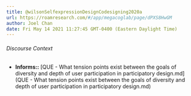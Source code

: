 ```yaml
---
title: @wilsonSelfexpressionDesignCodesigning2020a
url: https://roamresearch.com/#/app/megacoglab/page/dPXS8HwGM
author: Joel Chan
date: Fri May 14 2021 11:27:45 GMT-0400 (Eastern Daylight Time)
---
```




###### Discourse Context

- **Informs::** [QUE - What tension points exist between the goals of diversity and depth of user participation in participatory design.md](QUE - What tension points exist between the goals of diversity and depth of user participation in participatory design.md)

